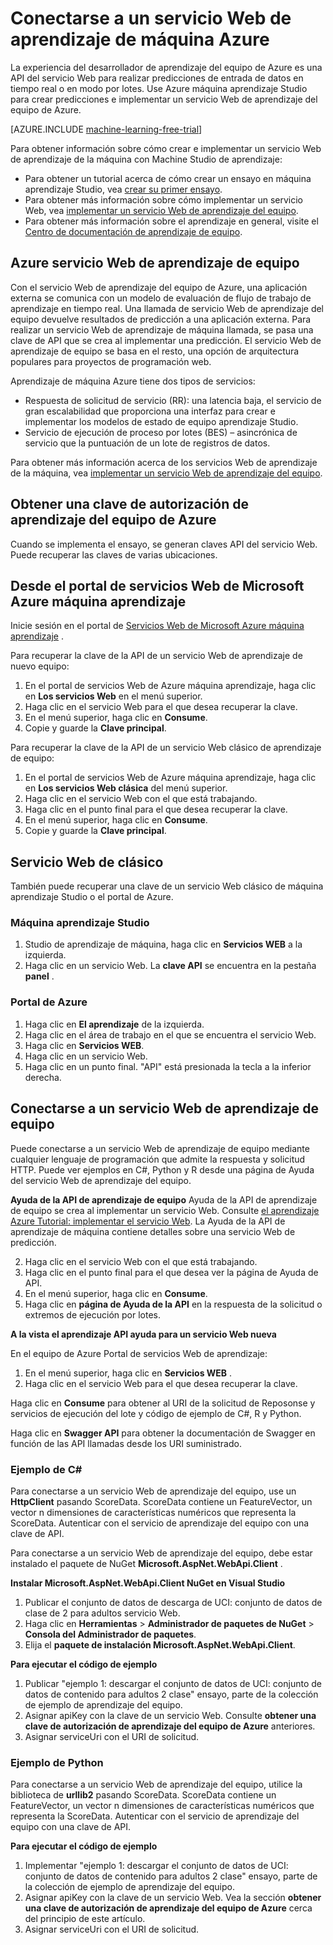 <properties
    pageTitle="Conectarse a un servicio Web de aprendizaje de equipo | Microsoft Azure"
    description="Con C# o Python, conectarse a un servicio Web de aprendizaje del equipo de Azure mediante una clave de autorización."
    services="machine-learning"
    documentationCenter=""
    authors="garyericson"
    manager="jhubbard"
    editor="cgronlun" />

<tags
    ms.service="machine-learning"
    ms.workload="data-services"
    ms.tgt_pltfrm="na"
    ms.devlang="na"
    ms.topic="article"
    ms.date="10/10/2016" 
    ms.author="garye" />


# <a name="connect-to-an-azure-machine-learning-web-service"></a>Conectarse a un servicio Web de aprendizaje de máquina Azure

La experiencia del desarrollador de aprendizaje del equipo de Azure es una API del servicio Web para realizar predicciones de entrada de datos en tiempo real o en modo por lotes. Use Azure máquina aprendizaje Studio para crear predicciones e implementar un servicio Web de aprendizaje del equipo de Azure.

[AZURE.INCLUDE [machine-learning-free-trial](../../includes/machine-learning-free-trial.md)]

Para obtener información sobre cómo crear e implementar un servicio Web de aprendizaje de la máquina con Machine Studio de aprendizaje:

- Para obtener un tutorial acerca de cómo crear un ensayo en máquina aprendizaje Studio, vea [crear su primer ensayo](machine-learning-create-experiment.md).
- Para obtener más información sobre cómo implementar un servicio Web, vea [implementar un servicio Web de aprendizaje del equipo](machine-learning-publish-a-machine-learning-web-service.md).
- Para obtener más información sobre el aprendizaje en general, visite el [Centro de documentación de aprendizaje de equipo](https://azure.microsoft.com/documentation/services/machine-learning/).

## <a name="azure-machine-learning-web-service"></a>Azure servicio Web de aprendizaje de equipo ##

Con el servicio Web de aprendizaje del equipo de Azure, una aplicación externa se comunica con un modelo de evaluación de flujo de trabajo de aprendizaje en tiempo real. Una llamada de servicio Web de aprendizaje del equipo devuelve resultados de predicción a una aplicación externa. Para realizar un servicio Web de aprendizaje de máquina llamada, se pasa una clave de API que se crea al implementar una predicción. El servicio Web de aprendizaje de equipo se basa en el resto, una opción de arquitectura populares para proyectos de programación web.

Aprendizaje de máquina Azure tiene dos tipos de servicios:

- Respuesta de solicitud de servicio (RR): una latencia baja, el servicio de gran escalabilidad que proporciona una interfaz para crear e implementar los modelos de estado de equipo aprendizaje Studio.
- Servicio de ejecución de proceso por lotes (BES) – asincrónica de servicio que la puntuación de un lote de registros de datos.

Para obtener más información acerca de los servicios Web de aprendizaje de la máquina, vea [implementar un servicio Web de aprendizaje del equipo](machine-learning-publish-a-machine-learning-web-service.md).

## <a name="get-an-azure-machine-learning-authorization-key"></a>Obtener una clave de autorización de aprendizaje del equipo de Azure ##

Cuando se implementa el ensayo, se generan claves API del servicio Web. Puede recuperar las claves de varias ubicaciones.

## <a name="from-the-microsoft-azure-machine-learning-web-services-portal"></a>Desde el portal de servicios Web de Microsoft Azure máquina aprendizaje

Inicie sesión en el portal de [Servicios Web de Microsoft Azure máquina aprendizaje](https://services.azureml.net) .

Para recuperar la clave de la API de un servicio Web de aprendizaje de nuevo equipo:

1. En el portal de servicios Web de Azure máquina aprendizaje, haga clic en **Los servicios Web** en el menú superior.
2. Haga clic en el servicio Web para el que desea recuperar la clave.
3. En el menú superior, haga clic en **Consume**.
4. Copie y guarde la **Clave principal**.


Para recuperar la clave de la API de un servicio Web clásico de aprendizaje de equipo:

1. En el portal de servicios Web de Azure máquina aprendizaje, haga clic en **Los servicios Web clásica** del menú superior.
2. Haga clic en el servicio Web con el que está trabajando.
3. Haga clic en el punto final para el que desea recuperar la clave.
3. En el menú superior, haga clic en **Consume**.
4. Copie y guarde la **Clave principal**.

## <a name="classic-web-service"></a>Servicio Web de clásico ##

 También puede recuperar una clave de un servicio Web clásico de máquina aprendizaje Studio o el portal de Azure.

### <a name="machine-learning-studio"></a>Máquina aprendizaje Studio ###

1. Studio de aprendizaje de máquina, haga clic en **Servicios WEB** a la izquierda.
2. Haga clic en un servicio Web. La **clave API** se encuentra en la pestaña **panel** .

### <a name="azure-portal"></a>Portal de Azure ###

1. Haga clic en **El aprendizaje** de la izquierda.
2. Haga clic en el área de trabajo en el que se encuentra el servicio Web.
3. Haga clic en **Servicios WEB**.
4. Haga clic en un servicio Web.
5. Haga clic en un punto final. "API" está presionada la tecla a la inferior derecha.

## <a id="connect"></a>Conectarse a un servicio Web de aprendizaje de equipo

Puede conectarse a un servicio Web de aprendizaje de equipo mediante cualquier lenguaje de programación que admite la respuesta y solicitud HTTP. Puede ver ejemplos en C#, Python y R desde una página de Ayuda del servicio Web de aprendizaje del equipo.

**Ayuda de la API de aprendizaje de equipo** Ayuda de la API de aprendizaje de equipo se crea al implementar un servicio Web. Consulte [el aprendizaje Azure Tutorial: implementar el servicio Web](machine-learning-walkthrough-5-publish-web-service.md).
La Ayuda de la API de aprendizaje de máquina contiene detalles sobre una servicio Web de predicción.

2. Haga clic en el servicio Web con el que está trabajando.
3. Haga clic en el punto final para el que desea ver la página de Ayuda de API.
3. En el menú superior, haga clic en **Consume**.
3. Haga clic en **página de Ayuda de la API** en la respuesta de la solicitud o extremos de ejecución por lotes.

**A la vista el aprendizaje API ayuda para un servicio Web nueva**

En el equipo de Azure Portal de servicios Web de aprendizaje:

1. En el menú superior, haga clic en **Servicios WEB** .
2. Haga clic en el servicio Web para el que desea recuperar la clave.

Haga clic en **Consume** para obtener al URI de la solicitud de Reposonse y servicios de ejecución del lote y código de ejemplo de C#, R y Python.

Haga clic en **Swagger API** para obtener la documentación de Swagger en función de las API llamadas desde los URI suministrado.

### <a name="c-sample"></a>Ejemplo de C# ###

Para conectarse a un servicio Web de aprendizaje del equipo, use un **HttpClient** pasando ScoreData. ScoreData contiene un FeatureVector, un vector n dimensiones de características numéricos que representa la ScoreData. Autenticar con el servicio de aprendizaje del equipo con una clave de API.

Para conectarse a un servicio Web de aprendizaje del equipo, debe estar instalado el paquete de NuGet **Microsoft.AspNet.WebApi.Client** .

**Instalar Microsoft.AspNet.WebApi.Client NuGet en Visual Studio**

1. Publicar el conjunto de datos de descarga de UCI: conjunto de datos de clase de 2 para adultos servicio Web.
2. Haga clic en **Herramientas** > **Administrador de paquetes de NuGet** > **Consola del Administrador de paquetes**.
2. Elija el **paquete de instalación Microsoft.AspNet.WebApi.Client**.

**Para ejecutar el código de ejemplo**

1. Publicar "ejemplo 1: descargar el conjunto de datos de UCI: conjunto de datos de contenido para adultos 2 clase" ensayo, parte de la colección de ejemplo de aprendizaje del equipo.
2. Asignar apiKey con la clave de un servicio Web. Consulte **obtener una clave de autorización de aprendizaje del equipo de Azure** anteriores.
3. Asignar serviceUri con el URI de solicitud.


### <a name="python-sample"></a>Ejemplo de Python ###

Para conectarse a un servicio Web de aprendizaje del equipo, utilice la biblioteca de **urllib2** pasando ScoreData. ScoreData contiene un FeatureVector, un vector n dimensiones de características numéricos que representa la ScoreData. Autenticar con el servicio de aprendizaje del equipo con una clave de API.


**Para ejecutar el código de ejemplo**

1. Implementar "ejemplo 1: descargar el conjunto de datos de UCI: conjunto de datos de contenido para adultos 2 clase" ensayo, parte de la colección de ejemplo de aprendizaje del equipo.
2. Asignar apiKey con la clave de un servicio Web. Vea la sección **obtener una clave de autorización de aprendizaje del equipo de Azure** cerca del principio de este artículo.
3. Asignar serviceUri con el URI de solicitud.
